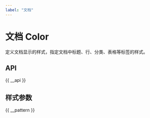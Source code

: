 ```yaml
---
label: "文档"
---
```


# 文档 Color

定义文档显示的样式，指定文档中标题、行、分类、表格等标签的样式。

## API

{{ __api }}

## 样式参数

{{ __pattern }}
